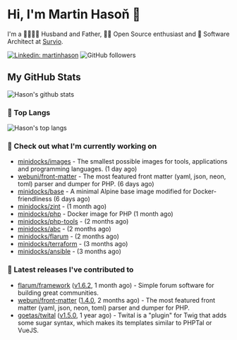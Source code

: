 # Hi, I'm Martin Hasoň 👋

I'm a 👨‍👩‍👧‍👦 Husband and Father, 🧑‍💻 Open Source enthusiast and 📐 Software Architect at [Survio](https://www.survio.com).

[![Linkedin: martinhason](https://img.shields.io/badge/-Martin%20Hasoň-blue?style=flat-square&logo=Linkedin&logoColor=white&link=https://www.linkedin.com/in/martinhason/)](https://www.linkedin.com/in/martinhason/)
![GitHub followers](https://img.shields.io/github/followers/hason?label=Follow&style=social)


## My GitHub Stats
![Hason's github stats](https://github-readme-stats.vercel.app/api?username=hason&show_icons=true&include_all_commits=true&theme=dracula&hide_border=true&hide_title=true)

### 💾 Top Langs
![Hason's top langs](https://github-readme-stats.vercel.app/api/top-langs/?username=hason&layout=compact&theme=dracula&hide_border=true&hide_title=true)

### 👷 Check out what I'm currently working on

- [minidocks/images](https://github.com/minidocks/images) - The smallest possible images for tools, applications and programming languages. (1 day ago)
- [webuni/front-matter](https://github.com/webuni/front-matter) - The most featured front matter (yaml, json, neon, toml) parser and dumper for PHP. (6 days ago)
- [minidocks/base](https://github.com/minidocks/base) - A minimal Alpine base image modified for Docker-friendliness (6 days ago)
- [minidocks/zint](https://github.com/minidocks/zint) -  (1 month ago)
- [minidocks/php](https://github.com/minidocks/php) - Docker image for PHP (1 month ago)
- [minidocks/php-tools](https://github.com/minidocks/php-tools) -  (2 months ago)
- [minidocks/abc](https://github.com/minidocks/abc) -  (2 months ago)
- [minidocks/flarum](https://github.com/minidocks/flarum) -  (2 months ago)
- [minidocks/terraform](https://github.com/minidocks/terraform) -  (3 months ago)
- [minidocks/ansible](https://github.com/minidocks/ansible) -  (3 months ago)

### 🔭 Latest releases I've contributed to

- [flarum/framework](https://github.com/flarum/framework) ([v1.6.2](https://github.com/flarum/framework/releases/tag/v1.6.2), 1 month ago) - Simple forum software for building great communities.
- [webuni/front-matter](https://github.com/webuni/front-matter) ([1.4.0](https://github.com/webuni/front-matter/releases/tag/1.4.0), 2 months ago) - The most featured front matter (yaml, json, neon, toml) parser and dumper for PHP.
- [goetas/twital](https://github.com/goetas/twital) ([v1.5.0](https://github.com/goetas/twital/releases/tag/v1.5.0), 1 year ago) - Twital is a &#34;plugin&#34; for Twig that adds some sugar syntax, which makes its templates similar to PHPTal or VueJS.
